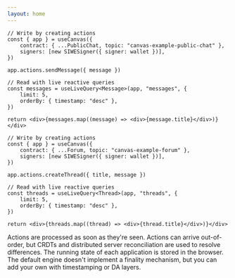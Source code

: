 ```yaml
---
layout: home
---
```


<HeroRow text="Fast and fluid decentralized applications" image="/graphic_mainframe_4.png" tagline="Canvas is a framework for realtime, peer-to-peer decentralized applications." v-bind:bullets="['Near-instant sync, with unlimited throughput and no blockchain required', 'Embeds a relational database and compute engine in the client', 'Supports any chain or authentication format']">
  <HeroAction theme="brand big" text="Try the tutorial" href="/1-introduction" />
  <HeroAction theme="alt big" text="API Docs" href="/readme-core" />
</HeroRow>

<FeatureRow title="Demo">
  <FeatureCard title="MessageSync" details="Deploy simple applications like chat & copresence." />
  <FeatureCard title="CausalDB" details="Write complex application backends in TypeScript, in your current workflow." />
  <FeatureCard title="CausalVM" details="Build immutable applications, with code and data stored on IPFS data structures."/>
</FeatureRow>

<DemoToggle v-bind:options="['MessageSync', 'ModelDB']" defaultOption="MessageSync">
  <DemoToggleOption option="MessageSync" />
  <DemoToggleOption option="ModelDB" />
</DemoToggle>

<DemoCell option="MessageSync"/>

```tsx:MessageSync preview
// Write by creating actions
const { app } = useCanvas({
	contract: { ...PublicChat, topic: "canvas-example-public-chat" },
	signers: [new SIWESigner({ signer: wallet })],
})

app.actions.sendMessage({ message })

// Read with live reactive queries
const messages = useLiveQuery<Message>(app, "messages", {
	limit: 5,
	orderBy: { timestamp: "desc" },
})

return <div>{messages.map((message) => <div>{message.title}</div>)}</div>
```

```tsx:ModelDB preview
// Write by creating actions
const { app } = useCanvas({
	contract: { ...Forum, topic: "canvas-example-forum" },
	signers: [new SIWESigner({ signer: wallet })],
})

app.actions.createThread({ title, message })

// Read with live reactive queries
const threads = useLiveQuery<Thread>(app, "threads", {
	limit: 5,
	orderBy: { timestamp: "desc" },
})

return <div>{threads.map((thread) => <div>{thread.title}</div>)}</div>
```

<TextRow title="About Canvas" details="Canvas is a new TypeScript runtime for decentralized applications, that's easy to learn and resembles traditional developer frameworks.">
  <TextItem prefix="Fast">Actions are processed as soon as they're seen.</TextItem>
  <TextItem prefix="Optimistic">Actions can arrive out-of-order, but CRDTs and distributed server reconciliation are used to resolve differences.</TextItem>
  <TextItem prefix="Client-first">The running state of each application is stored in the browser.</TextItem>
  <TextItem prefix="Bring your own finality">The default engine doesn't implement a finality mechanism, but you can add your own with timestamping or DA layers.</TextItem>
</TextRow>

<FeatureRow title="Logins">
  <FeatureCard title="Sign in with Wallet" details="Log in with a Web3 wallet from Ethereum. Also supports other chains like Cosmos, Solana, and Polkadot." linkText="Available today" />
  <FeatureCard title="Sign in with OpenID" details="Log in trustlessly with Google, Apple, or other SSO providers. Powered by zero-knowledge proofs." soon="Coming soon"/>
  <FeatureCard title="Sign in with Bluesky" details="Log in with your decentralized identity from the Bluesky PLC network." soon="Coming soon"/>
</FeatureRow>

<FeatureRow title="Technical Components">
  <FeatureCard title="Okra" details="A deterministic Prolly-tree that allows fast syncing between unordered sets of actions." link="https://github.com/canvasxyz/okra" linkText="Github" secondaryLink="https://joelgustafson.com/posts/2023-05-04/merklizing-the-key-value-store-for-fun-and-profit" secondaryLinkText="Blog Post"/>
  <FeatureCard title="GossipLog" details="A history-preserving log that allows CRDT functions to retrieve data from the past." link="https://github.com/canvasxyz/canvas/tree/main/packages/gossiplog"/>
  <FeatureCard title="ModelDB" details="A database abstraction layer over IndexedDB and SQLite, that runs in both the browser and server." link="https://github.com/canvasxyz/canvas/tree/main/packages/modeldb"/>
  <FeatureCard title="Arweave Persister" details="A bundler that persists individual actions to Arweave, and rebundles them for efficient later retrieval." link="https://github.com/canvasxyz/canvas/tree/main/packages/persister-arweave"/>
</FeatureRow>

<HomepageFooter />